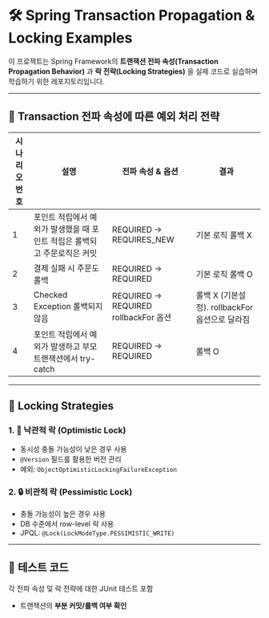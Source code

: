 # 🛠 Spring Transaction Propagation & Locking Examples

이 프로젝트는 Spring Framework의 **트랜잭션 전파 속성(Transaction Propagation Behavior)** 과 **락 전략(Locking Strategies)** 을 실제 코드로 실습하며 학습하기 위한 레포지토리입니다.

---

## 📌 Transaction 전파 속성에 따른 예외 처리 전략

| 시나리오 번호 | 설명 | 전파 속성 & 옵션                         | 결과                                |
| --- | --- |------------------------------------|-----------------------------------|
| 1 | 포인트 적립에서 예외가 발생했을 때 포인트 적립은 롤백되고 주문로직은 커밋 | REQUIRED → REQUIRES_NEW            | 기본 로직 롤백 X                        |
| 2 | 결제 실패 시 주문도 롤백 | REQUIRED → REQUIRED                | 기본 로직 롤백 O                        |
| 3 | Checked Exception 롤백되지 않음 | REQUIRED → REQUIRED rollbackFor 옵션 | 롤백 X (기본설정). rollbackFor 옵션으로 달라짐 |
| 4 | 포인트 적립에서 예외가 발생하고 부모 트랜잭션에서 try-catch | REQUIRED → REQUIRED                | 롤백 O                              |
---

## 🔐 Locking Strategies

### 1. 🔄 낙관적 락 (Optimistic Lock)

- 동시성 충돌 가능성이 낮은 경우 사용
- `@Version` 필드를 활용한 버전 관리
- 예외: `ObjectOptimisticLockingFailureException`

### 2. 🔒 비관적 락 (Pessimistic Lock)

- 충돌 가능성이 높은 경우 사용
- DB 수준에서 row-level 락 사용
- JPQL: `@Lock(LockModeType.PESSIMISTIC_WRITE)`

---

## 🧪 테스트 코드

각 전파 속성 및 락 전략에 대한 JUnit 테스트 포함
- 트랜잭션의 **부분 커밋/롤백 여부 확인**
